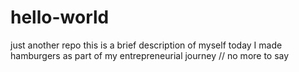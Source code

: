 # hello-world
just another repo
this is a brief description of myself
today I made hamburgers as part of my entrepreneurial journey // no more to say
